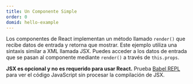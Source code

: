 ```yaml
---
title: Un Componente Simple
order: 0
domid: hello-example
---
```


Los componentes de React implementan un método llamado `render()` que recibe datos de entrada y retorna que mostrar. Este ejemplo utiliza una sintaxis similar a XML llamada JSX. Puedes acceder a los datos de entrada que se pasan al componente mediante `render()` a través de `this.props`.

**JSX es opcional y no es requerido para usar React.** Prueba [Babel REPL](babel://es5-syntax-example) para ver el código JavaScript sin procesar la compilación de JSX.
